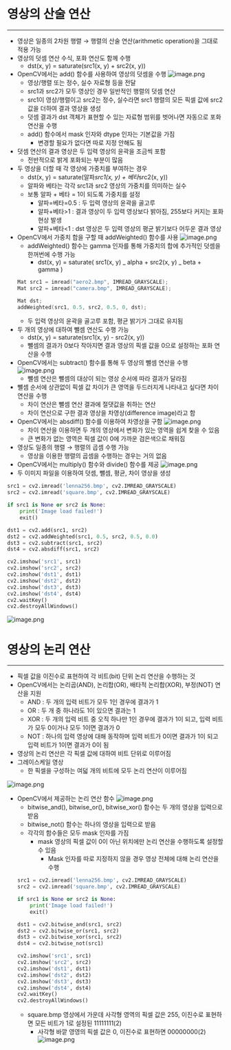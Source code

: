 # 영상의 산술 연산

---

-   영상은 일종의 2차원 행렬 → 행렬의 산술 연산(arithmetic operation)을 그대로 적용 가능
-   영상의 덧셈 연산 수식, 포화 연산도 함께 수행
    -   dst(x, y) = saturate(src1(x, y) + src2(x, y))
-   OpenCV에서는 add() 함수를 사용하여 영상의 덧셈을 수행
    ![image.png](https://prod-files-secure.s3.us-west-2.amazonaws.com/80651bdc-a740-4857-9255-39299a6f9b10/c7b815fa-285d-42fa-9be7-603b2ddf7af1/image.png)
    -   영상/행렬 또는 정수, 실수 자료형 등을 전달
    -   src1과 src2가 모두 영상인 경우 일반적인 행렬의 덧셈 연산
    -   src1이 영상/행렬이고 src2는 정수, 실수라면 src1 행렬의 모든 픽셀 값에 src2 값을 더하여 결과 영상을 생성
    -   덧셈 결과가 dst 객체가 표현할 수 있는 자료형 범위를 벗어나면 자동으로 포화 연산을 수행
    -   add() 함수에서 mask 인자와 dtype 인자는 기본값을 가짐
        -   변경할 필요가 없다면 따로 지정 안해도 됨
-   덧셈 연산의 결과 영상은 두 입력 영상의 윤곽을 조금씩 포함
    -   전반적으로 밝게 포화되는 부분이 많음
-   두 영상을 더할 때 각 영상에 가중치를 부여하는 경우
    -   dst(x, y) = saturate(알파*src1(x, y) + 베타*src2(x, y))
    -   알파와 베타는 각각 src1과 src2 영상의 가중치를 의미하는 실수
    -   보통 알파 + 베타 = 1이 되도록 가중치를 설정
        -   알파=베타=0.5 : 두 입력 영상의 윤곽을 골고루
        -   알파+베타>1 : 결과 영상이 두 입력 영상보다 밝아짐, 255보다 커지는 포화 현상 발생
        -   알파+베타<1 : dst 영상은 두 입력 영상의 평균 밝기보다 어두운 결과 영상
-   OpenCV에서 가중치 합을 구할 때 addWeighted() 함수를 사용
    ![image.png](https://prod-files-secure.s3.us-west-2.amazonaws.com/80651bdc-a740-4857-9255-39299a6f9b10/954f1eaf-41a9-43e4-bdf7-0552a669ca99/image.png)
    -   addWeighted() 함수는 gamma 인자를 통해 가중치의 합에 추가적인 덧셈을 한꺼번에 수행 가능
        -   dst(x, y) = saturate( src1(x, y) _ alpha + src2(x, y) _ beta + gamma )
    ```cpp
    Mat src1 = imread("aero2.bmp", IMREAD_GRAYSCALE);
    Mat src2 = imread("camera.bmp", IMREAD_GRAYSCALE);

    Mat dst;
    addWeighted(src1, 0.5, src2, 0.5, 0, dst);
    ```
    -   두 입력 영상의 윤곽을 골고루 포함, 평균 밝기가 그대로 유지됨
-   두 개의 영상에 대하여 뺄셈 연산도 수행 가능
    -   dst(x, y) = saturate(src1(x, y) - src2(x, y))
    -   뺄셈의 결과가 0보다 작아지면 결과 영상의 픽셀 값을 0으로 설정하는 포화 연산을 수행
-   OpenCV에서는 subtract() 함수를 통해 두 영상의 뺄셈 연산을 수행
    ![image.png](https://prod-files-secure.s3.us-west-2.amazonaws.com/80651bdc-a740-4857-9255-39299a6f9b10/b141de4e-1695-4a65-90a7-b6105ac34b48/image.png)
    -   뺄셈 연산은 뺄셈의 대상이 되는 영상 순서에 따라 결과가 달라짐
-   뺄셈 순서에 상관없이 픽셀 값 차이가 큰 영역을 두드러지게 나타내고 싶다면 차이 연산을 수행
    -   차이 연산은 뺄셈 연산 결과에 절댓값을 취하는 연산
    -   차이 연산으로 구한 결과 영상을 차영상(difference image)라고 함
-   OpenCV에서는 absdiff() 함수를 이용하여 차영상을 구함
    ![image.png](https://prod-files-secure.s3.us-west-2.amazonaws.com/80651bdc-a740-4857-9255-39299a6f9b10/64787a5c-3695-4d0e-b9fc-1b9b98694651/image.png)
    -   차이 연산을 이용하면 두 개의 영상에서 변화가 있는 영역을 쉽게 찾을 수 있음
    -   큰 변화가 없는 영역은 픽셀 값이 0에 가까운 검은색으로 채워짐
-   영상도 일종의 행렬 → 행렬의 곱셈 수행 가능
    -   영상을 이용한 행렬의 곱셈을 수행하는 경우는 거의 없음
-   OpenCV에서는 multiply() 함수와 divide() 함수를 제공
    ![image.png](https://prod-files-secure.s3.us-west-2.amazonaws.com/80651bdc-a740-4857-9255-39299a6f9b10/6c75d60b-6bdf-41a1-95b1-c3065e762aba/image.png)
-   두 이미지 파일을 이용하여 덧셈, 뺄셈, 평균, 차이 영상을 생성

```python
src1 = cv2.imread('lenna256.bmp', cv2.IMREAD_GRAYSCALE)
src2 = cv2.imread('square.bmp', cv2.IMREAD_GRAYSCALE)

if src1 is None or src2 is None:
    print('Image load failed!')
    exit()

dst1 = cv2.add(src1, src2)
dst2 = cv2.addWeighted(src1, 0.5, src2, 0.5, 0.0)
dst3 = cv2.subtract(src1, src2)
dst4 = cv2.absdiff(src1, src2)

cv2.imshow('src1', src1)
cv2.imshow('src2', src2)
cv2.imshow('dst1', dst1)
cv2.imshow('dst2', dst2)
cv2.imshow('dst3', dst3)
cv2.imshow('dst4', dst4)
cv2.waitKey()
cv2.destroyAllWindows()
```

![image.png](https://prod-files-secure.s3.us-west-2.amazonaws.com/80651bdc-a740-4857-9255-39299a6f9b10/766ff4b7-7d29-405d-acdc-dbaad70a6fa4/image.png)

# 영상의 논리 연산

---

-   픽셀 값을 이진수로 표현하여 각 비트(bit) 단위 논리 연산을 수행하는 것
-   OpenCV에서는 논리곱(AND), 논리합(OR), 배타적 논리합(XOR), 부정(NOT) 연산을 지원
    -   AND : 두 개의 입력 비트가 모두 1인 경우에 결과가 1
    -   OR : 두 개 중 하나라도 1이 있으면 결과는 1
    -   XOR : 두 개의 입력 비트 중 오직 하나만 1인 경우에 결과가 1이 되고, 입력 비트가 모두 0이거나 모두 1이면 결과가 0
    -   NOT : 하나의 입력 영상에 대해 동작하며 입력 비트가 0이면 결과가 1이 되고 입력 비트가 1이면 결과가 0이 됨
-   영상의 논리 연산은 각 픽셀 값에 대하여 비트 단위로 이루어짐
-   그레이스케일 영상
    -   한 픽셀을 구성하는 여덟 개의 비트에 모두 논리 연산이 이루어짐

![image.png](https://prod-files-secure.s3.us-west-2.amazonaws.com/80651bdc-a740-4857-9255-39299a6f9b10/6b9e00e4-f189-4847-bae7-7808ac4f1eed/image.png)

-   OpenCV에서 제공하는 논리 연산 함수
    ![image.png](https://prod-files-secure.s3.us-west-2.amazonaws.com/80651bdc-a740-4857-9255-39299a6f9b10/62d07eb6-0ea7-4199-8f32-a90aca942077/image.png)
    -   bitwise_and(), bitwise_or(), bitwise_xor() 함수는 두 개의 영상을 입력으로 받음
    -   bitwise_not() 함수는 하나의 영상을 입력으로 받음
    -   각각의 함수들은 모두 mask 인자를 가짐
        -   mask 영상의 픽셀 값이 0이 아닌 위치에만 논리 연산을 수행하도록 설정할 수 있음
            -   Mask 인자를 따로 지정하지 않을 경우 영상 전체에 대해 논리 연산을 수행
    ```python
    src1 = cv2.imread('lenna256.bmp', cv2.IMREAD_GRAYSCALE)
    src2 = cv2.imread('square.bmp', cv2.IMREAD_GRAYSCALE)

    if src1 is None or src2 is None:
        print('Image load failed!')
        exit()

    dst1 = cv2.bitwise_and(src1, src2)
    dst2 = cv2.bitwise_or(src1, src2)
    dst3 = cv2.bitwise_xor(src1, src2)
    dst4 = cv2.bitwise_not(src1)

    cv2.imshow('src1', src1)
    cv2.imshow('src2', src2)
    cv2.imshow('dst1', dst1)
    cv2.imshow('dst2', dst2)
    cv2.imshow('dst3', dst3)
    cv2.imshow('dst4', dst4)
    cv2.waitKey()
    cv2.destroyAllWindows()
    ```
    -   square.bmp 영상에서 가운데 사각형 영역의 픽셀 값은 255, 이진수로 표현하면 모든 비트가 1로 설정된 11111111(2)
        -   사각형 바깥 영영의 픽셀 값은 0, 이진수로 표현하면 00000000(2)
    ![image.png](https://prod-files-secure.s3.us-west-2.amazonaws.com/80651bdc-a740-4857-9255-39299a6f9b10/2a17d15c-7552-497f-aca3-7fc21f8b737b/image.png)
